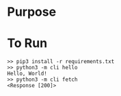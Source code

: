 # Purpose

# To Run
```
>> pip3 install -r requirements.txt
>> python3 -m cli hello
Hello, World!
>> python3 -m cli fetch
<Response [200]>
```
